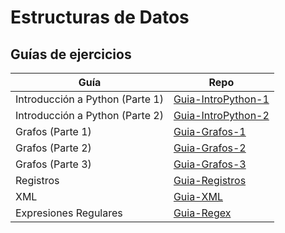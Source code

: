 # Estructuras de Datos

## Guías de ejercicios

| Guía                  | Repo      |
|-----------------------|-----------|
| Introducción a Python (Parte 1)  | [Guia-IntroPython-1](./Guia-IntroPython-1.ipynb) |
| Introducción a Python (Parte 2)  | [Guia-IntroPython-2](./Guia-IntroPython-2.ipynb) |
| Grafos (Parte 1)                 | [Guia-Grafos-1](./Guia-Grafos-1.ipynb)           |
| Grafos (Parte 2)                 | [Guia-Grafos-2](./Guia-Grafos-2.ipynb)           |
| Grafos (Parte 3)                 | [Guia-Grafos-3](./Guia-Grafos-3.ipynb)           |
| Registros                        | [Guia-Registros](./Guia-Registros.ipynb)         |
| XML                              | [Guia-XML](./Guia-XML.ipynb)                     |
| Expresiones Regulares            | [Guia-Regex](./Guia-Regex.ipynb)                 |